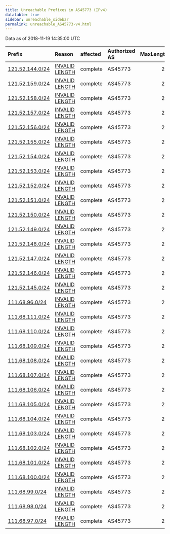 ```yaml
---
title: Unreachable Prefixes in AS45773 (IPv4)
datatable: true
sidebar: unreachable_sidebar
permalink: unreachable_AS45773-v4.html
---
```


Data as of 2018-11-19 14:35:00 UTC


<div class="datatable-begin"></div>

| Prefix                                                   | Reason                                                                                                    | affected   | Authorized AS   |   MaxLength | Anchor                                       |   unreachable /24s |
|:---------------------------------------------------------|:----------------------------------------------------------------------------------------------------------|:-----------|:----------------|------------:|:---------------------------------------------|-------------------:|
| [121.52.144.0/24](https://stat.ripe.net/121.52.144.0/24) | [INVALID LENGTH](https://rpki-validator.ripe.net/announcement-preview?asn=AS45773&prefix=121.52.144.0/24) | complete   | AS45773         |          20 | [APNIC](unreachable_APNIC_RPKI_Root-v4.html) |                  1 |
| [121.52.159.0/24](https://stat.ripe.net/121.52.159.0/24) | [INVALID LENGTH](https://rpki-validator.ripe.net/announcement-preview?asn=AS45773&prefix=121.52.159.0/24) | complete   | AS45773         |          20 | [APNIC](unreachable_APNIC_RPKI_Root-v4.html) |                  1 |
| [121.52.158.0/24](https://stat.ripe.net/121.52.158.0/24) | [INVALID LENGTH](https://rpki-validator.ripe.net/announcement-preview?asn=AS45773&prefix=121.52.158.0/24) | complete   | AS45773         |          20 | [APNIC](unreachable_APNIC_RPKI_Root-v4.html) |                  1 |
| [121.52.157.0/24](https://stat.ripe.net/121.52.157.0/24) | [INVALID LENGTH](https://rpki-validator.ripe.net/announcement-preview?asn=AS45773&prefix=121.52.157.0/24) | complete   | AS45773         |          20 | [APNIC](unreachable_APNIC_RPKI_Root-v4.html) |                  1 |
| [121.52.156.0/24](https://stat.ripe.net/121.52.156.0/24) | [INVALID LENGTH](https://rpki-validator.ripe.net/announcement-preview?asn=AS45773&prefix=121.52.156.0/24) | complete   | AS45773         |          20 | [APNIC](unreachable_APNIC_RPKI_Root-v4.html) |                  1 |
| [121.52.155.0/24](https://stat.ripe.net/121.52.155.0/24) | [INVALID LENGTH](https://rpki-validator.ripe.net/announcement-preview?asn=AS45773&prefix=121.52.155.0/24) | complete   | AS45773         |          20 | [APNIC](unreachable_APNIC_RPKI_Root-v4.html) |                  1 |
| [121.52.154.0/24](https://stat.ripe.net/121.52.154.0/24) | [INVALID LENGTH](https://rpki-validator.ripe.net/announcement-preview?asn=AS45773&prefix=121.52.154.0/24) | complete   | AS45773         |          20 | [APNIC](unreachable_APNIC_RPKI_Root-v4.html) |                  1 |
| [121.52.153.0/24](https://stat.ripe.net/121.52.153.0/24) | [INVALID LENGTH](https://rpki-validator.ripe.net/announcement-preview?asn=AS45773&prefix=121.52.153.0/24) | complete   | AS45773         |          20 | [APNIC](unreachable_APNIC_RPKI_Root-v4.html) |                  1 |
| [121.52.152.0/24](https://stat.ripe.net/121.52.152.0/24) | [INVALID LENGTH](https://rpki-validator.ripe.net/announcement-preview?asn=AS45773&prefix=121.52.152.0/24) | complete   | AS45773         |          20 | [APNIC](unreachable_APNIC_RPKI_Root-v4.html) |                  1 |
| [121.52.151.0/24](https://stat.ripe.net/121.52.151.0/24) | [INVALID LENGTH](https://rpki-validator.ripe.net/announcement-preview?asn=AS45773&prefix=121.52.151.0/24) | complete   | AS45773         |          20 | [APNIC](unreachable_APNIC_RPKI_Root-v4.html) |                  1 |
| [121.52.150.0/24](https://stat.ripe.net/121.52.150.0/24) | [INVALID LENGTH](https://rpki-validator.ripe.net/announcement-preview?asn=AS45773&prefix=121.52.150.0/24) | complete   | AS45773         |          20 | [APNIC](unreachable_APNIC_RPKI_Root-v4.html) |                  1 |
| [121.52.149.0/24](https://stat.ripe.net/121.52.149.0/24) | [INVALID LENGTH](https://rpki-validator.ripe.net/announcement-preview?asn=AS45773&prefix=121.52.149.0/24) | complete   | AS45773         |          20 | [APNIC](unreachable_APNIC_RPKI_Root-v4.html) |                  1 |
| [121.52.148.0/24](https://stat.ripe.net/121.52.148.0/24) | [INVALID LENGTH](https://rpki-validator.ripe.net/announcement-preview?asn=AS45773&prefix=121.52.148.0/24) | complete   | AS45773         |          20 | [APNIC](unreachable_APNIC_RPKI_Root-v4.html) |                  1 |
| [121.52.147.0/24](https://stat.ripe.net/121.52.147.0/24) | [INVALID LENGTH](https://rpki-validator.ripe.net/announcement-preview?asn=AS45773&prefix=121.52.147.0/24) | complete   | AS45773         |          20 | [APNIC](unreachable_APNIC_RPKI_Root-v4.html) |                  1 |
| [121.52.146.0/24](https://stat.ripe.net/121.52.146.0/24) | [INVALID LENGTH](https://rpki-validator.ripe.net/announcement-preview?asn=AS45773&prefix=121.52.146.0/24) | complete   | AS45773         |          20 | [APNIC](unreachable_APNIC_RPKI_Root-v4.html) |                  1 |
| [121.52.145.0/24](https://stat.ripe.net/121.52.145.0/24) | [INVALID LENGTH](https://rpki-validator.ripe.net/announcement-preview?asn=AS45773&prefix=121.52.145.0/24) | complete   | AS45773         |          20 | [APNIC](unreachable_APNIC_RPKI_Root-v4.html) |                  1 |
| [111.68.96.0/24](https://stat.ripe.net/111.68.96.0/24)   | [INVALID LENGTH](https://rpki-validator.ripe.net/announcement-preview?asn=AS45773&prefix=111.68.96.0/24)  | complete   | AS45773         |          20 | [APNIC](unreachable_APNIC_RPKI_Root-v4.html) |                  1 |
| [111.68.111.0/24](https://stat.ripe.net/111.68.111.0/24) | [INVALID LENGTH](https://rpki-validator.ripe.net/announcement-preview?asn=AS45773&prefix=111.68.111.0/24) | complete   | AS45773         |          20 | [APNIC](unreachable_APNIC_RPKI_Root-v4.html) |                  1 |
| [111.68.110.0/24](https://stat.ripe.net/111.68.110.0/24) | [INVALID LENGTH](https://rpki-validator.ripe.net/announcement-preview?asn=AS45773&prefix=111.68.110.0/24) | complete   | AS45773         |          20 | [APNIC](unreachable_APNIC_RPKI_Root-v4.html) |                  1 |
| [111.68.109.0/24](https://stat.ripe.net/111.68.109.0/24) | [INVALID LENGTH](https://rpki-validator.ripe.net/announcement-preview?asn=AS45773&prefix=111.68.109.0/24) | complete   | AS45773         |          20 | [APNIC](unreachable_APNIC_RPKI_Root-v4.html) |                  1 |
| [111.68.108.0/24](https://stat.ripe.net/111.68.108.0/24) | [INVALID LENGTH](https://rpki-validator.ripe.net/announcement-preview?asn=AS45773&prefix=111.68.108.0/24) | complete   | AS45773         |          20 | [APNIC](unreachable_APNIC_RPKI_Root-v4.html) |                  1 |
| [111.68.107.0/24](https://stat.ripe.net/111.68.107.0/24) | [INVALID LENGTH](https://rpki-validator.ripe.net/announcement-preview?asn=AS45773&prefix=111.68.107.0/24) | complete   | AS45773         |          20 | [APNIC](unreachable_APNIC_RPKI_Root-v4.html) |                  1 |
| [111.68.106.0/24](https://stat.ripe.net/111.68.106.0/24) | [INVALID LENGTH](https://rpki-validator.ripe.net/announcement-preview?asn=AS45773&prefix=111.68.106.0/24) | complete   | AS45773         |          20 | [APNIC](unreachable_APNIC_RPKI_Root-v4.html) |                  1 |
| [111.68.105.0/24](https://stat.ripe.net/111.68.105.0/24) | [INVALID LENGTH](https://rpki-validator.ripe.net/announcement-preview?asn=AS45773&prefix=111.68.105.0/24) | complete   | AS45773         |          20 | [APNIC](unreachable_APNIC_RPKI_Root-v4.html) |                  1 |
| [111.68.104.0/24](https://stat.ripe.net/111.68.104.0/24) | [INVALID LENGTH](https://rpki-validator.ripe.net/announcement-preview?asn=AS45773&prefix=111.68.104.0/24) | complete   | AS45773         |          20 | [APNIC](unreachable_APNIC_RPKI_Root-v4.html) |                  1 |
| [111.68.103.0/24](https://stat.ripe.net/111.68.103.0/24) | [INVALID LENGTH](https://rpki-validator.ripe.net/announcement-preview?asn=AS45773&prefix=111.68.103.0/24) | complete   | AS45773         |          20 | [APNIC](unreachable_APNIC_RPKI_Root-v4.html) |                  1 |
| [111.68.102.0/24](https://stat.ripe.net/111.68.102.0/24) | [INVALID LENGTH](https://rpki-validator.ripe.net/announcement-preview?asn=AS45773&prefix=111.68.102.0/24) | complete   | AS45773         |          20 | [APNIC](unreachable_APNIC_RPKI_Root-v4.html) |                  1 |
| [111.68.101.0/24](https://stat.ripe.net/111.68.101.0/24) | [INVALID LENGTH](https://rpki-validator.ripe.net/announcement-preview?asn=AS45773&prefix=111.68.101.0/24) | complete   | AS45773         |          20 | [APNIC](unreachable_APNIC_RPKI_Root-v4.html) |                  1 |
| [111.68.100.0/24](https://stat.ripe.net/111.68.100.0/24) | [INVALID LENGTH](https://rpki-validator.ripe.net/announcement-preview?asn=AS45773&prefix=111.68.100.0/24) | complete   | AS45773         |          20 | [APNIC](unreachable_APNIC_RPKI_Root-v4.html) |                  1 |
| [111.68.99.0/24](https://stat.ripe.net/111.68.99.0/24)   | [INVALID LENGTH](https://rpki-validator.ripe.net/announcement-preview?asn=AS45773&prefix=111.68.99.0/24)  | complete   | AS45773         |          20 | [APNIC](unreachable_APNIC_RPKI_Root-v4.html) |                  1 |
| [111.68.98.0/24](https://stat.ripe.net/111.68.98.0/24)   | [INVALID LENGTH](https://rpki-validator.ripe.net/announcement-preview?asn=AS45773&prefix=111.68.98.0/24)  | complete   | AS45773         |          20 | [APNIC](unreachable_APNIC_RPKI_Root-v4.html) |                  1 |
| [111.68.97.0/24](https://stat.ripe.net/111.68.97.0/24)   | [INVALID LENGTH](https://rpki-validator.ripe.net/announcement-preview?asn=AS45773&prefix=111.68.97.0/24)  | complete   | AS45773         |          20 | [APNIC](unreachable_APNIC_RPKI_Root-v4.html) |                  1 |

<div class="datatable-end"></div>